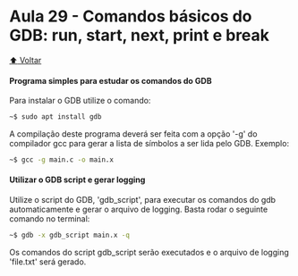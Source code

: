 # Aula 29 - Comandos básicos do GDB: run, start, next, print e break

[:arrow_up: Voltar](https://github.com/Geofisicando/C-orientado-a-testes#%C3%ADndice)


#### Programa simples para estudar os comandos do GDB

Para instalar o GDB utilize o comando:

```sh
~$ sudo apt install gdb
```

A compilação deste programa deverá ser feita com a opção '-g'
do compilador gcc para gerar a lista de símbolos a ser lida
pelo GDB. Exemplo:

```sh
~$ gcc -g main.c -o main.x
```

#### Utilizar o GDB script e gerar logging

Utilize o script do GDB, 'gdb\_script', para executar os
comandos do gdb automaticamente e gerar o arquivo de logging.
Basta rodar o seguinte comando no terminal:

```sh
~$ gdb -x gdb_script main.x -q
```

Os comandos do script gdb\_script serão executados e o
arquivo de logging 'file.txt' será gerado.
